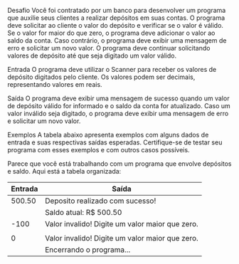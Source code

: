 Desafio
Você foi contratado por um banco para desenvolver um programa que auxilie seus clientes a realizar depósitos em suas contas. O programa deve solicitar ao cliente o valor do depósito e verificar se o valor é válido. Se o valor for maior do que zero, o programa deve adicionar o valor ao saldo da conta. Caso contrário, o programa deve exibir uma mensagem de erro e solicitar um novo valor. O programa deve continuar solicitando valores de depósito até que seja digitado um valor válido.

Entrada
O programa deve utilizar o Scanner para receber os valores de depósito digitados pelo cliente. Os valores podem ser decimais, representando valores em reais.

Saída
O programa deve exibir uma mensagem de sucesso quando um valor de depósito válido for informado e o saldo da conta for atualizado. Caso um valor inválido seja digitado, o programa deve exibir uma mensagem de erro e solicitar um novo valor.

Exemplos
A tabela abaixo apresenta exemplos com alguns dados de entrada e suas respectivas saídas esperadas. Certifique-se de testar seu programa com esses exemplos e com outros casos possíveis.

Parece que você está trabalhando com um programa que envolve depósitos e saldo. Aqui está a tabela organizada:

| Entrada  | Saída                                |
|----------|--------------------------------------|
| 500.50   | Deposito realizado com sucesso!      |
|          | Saldo atual: R$ 500.50               |
| -100     | Valor invalido! Digite um valor maior que zero. |
|          |                                                 |
| 0        | Valor invalido! Digite um valor maior que zero. |
|          | Encerrando o programa...             |
